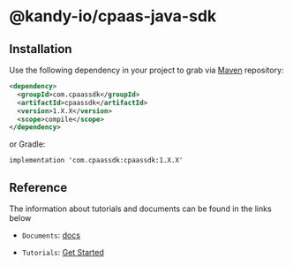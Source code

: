 # @kandy-io/cpaas-java-sdk

## Installation

Use the following dependency in your project to grab via [Maven](https://mvnrepository.com) repository:

```xml
<dependency>
  <groupId>com.cpaassdk</groupId>
  <artifactId>cpaassdk</artifactId>
  <version>1.X.X</version>
  <scope>compile</scope>
</dependency>
```

or Gradle:

```
implementation 'com.cpaassdk:cpaassdk:1.X.X'
```

## Reference

The information about tutorials and documents can be found in the links below

* `Documents`: [docs](https://kandy-io.github.io/kandy-cpaas-java-sdk/docs)

* `Tutorials`:  [Get Started](https://Kandy-IO.github.io/kandy-cpaas-java-sdk/tutorials/?KANDY=Kandy&KANDYFQDN=https://oauth-cpaas.att.com#/GetStarted)
